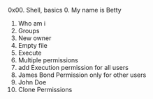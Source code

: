 0x00. Shell, basics
0. My name is Betty
1. Who am i
2. Groups
3. New owner
4. Empty file
5. Execute
6. Multiple permissions
7. add Execution permission for all users
8. James Bond Permission only for other users
9. John Doe
10. Clone Permissions
